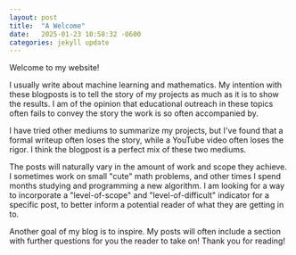 ```yaml
---
layout: post
title:  "A Welcome"
date:   2025-01-23 10:58:32 -0600
categories: jekyll update
---
```

Welcome to my website!

I usually write about machine learning and mathematics. My intention with these blogposts is to tell the story of my projects as much as it is to show the results. I am of the opinion that educational outreach in these topics often fails to convey the story the work is so often accompanied by. 

I have tried other mediums to summarize my projects, but I've found that a formal writeup often loses the story, while a YouTube video often loses the rigor. I think the blogpost is a perfect mix of these two mediums. 

The posts will naturally vary in the amount of work and scope they achieve. I sometimes work on small "cute" math problems, and other times I spend months studying and programming a new algorithm. I am looking for a way to incorporate a "level-of-scope" and "level-of-difficult" indicator for a specific post, to better inform a potential reader of what they are getting in to.

Another goal of my blog is to inspire. My posts will often include a section with further questions for you the reader to take on! Thank you for reading!

